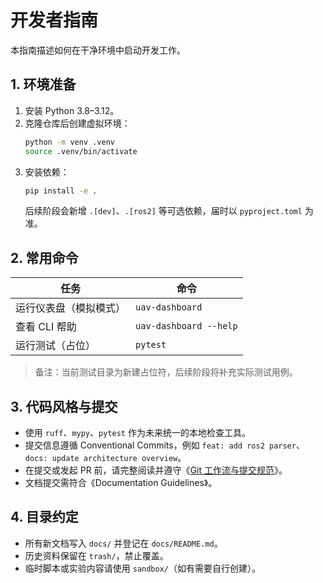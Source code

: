 # 开发者指南

本指南描述如何在干净环境中启动开发工作。

## 1. 环境准备

1. 安装 Python 3.8–3.12。
2. 克隆仓库后创建虚拟环境：
   ```bash
   python -m venv .venv
   source .venv/bin/activate
   ```
3. 安装依赖：
   ```bash
   pip install -e .
   ```
   后续阶段会新增 `.[dev]`、`.[ros2]` 等可选依赖，届时以 `pyproject.toml` 为准。

## 2. 常用命令

| 任务 | 命令 |
| --- | --- |
| 运行仪表盘（模拟模式） | `uav-dashboard` |
| 查看 CLI 帮助 | `uav-dashboard --help` |
| 运行测试（占位） | `pytest` |

> 备注：当前测试目录为新建占位符，后续阶段将补充实际测试用例。

## 3. 代码风格与提交

- 使用 `ruff`、`mypy`、`pytest` 作为未来统一的本地检查工具。
- 提交信息遵循 Conventional Commits，例如 `feat: add ros2 parser`、`docs: update architecture overview`。
- 在提交或发起 PR 前，请完整阅读并遵守《[Git 工作流与提交规范](git_standards.md)》。
- 文档提交需符合《Documentation Guidelines》。

## 4. 目录约定

- 所有新文档写入 `docs/` 并登记在 `docs/README.md`。
- 历史资料保留在 `trash/`，禁止覆盖。
- 临时脚本或实验内容请使用 `sandbox/`（如有需要自行创建）。
